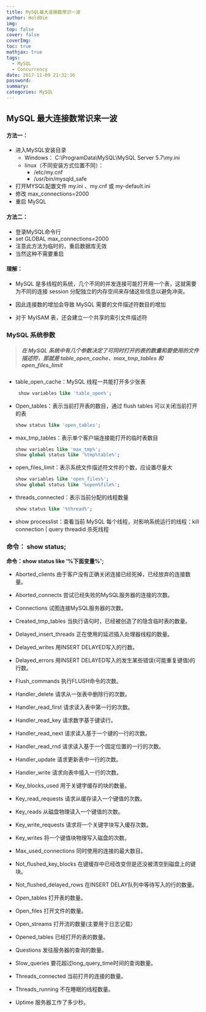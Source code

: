 ```yaml
---
title: MySQL最大连接数常识一波
author: HoldDie
img: 
top: false
cover: false
coverImg: 
toc: true
mathjax: true
tags:
  - MySQL
  - Concurrency
date: 2017-11-09 21:32:16
password:
summary:  
categories: MySQL
---
```


## MySQL 最大连接数常识来一波

####  方法一：

+ 进入MySQL安装目录
  + Windows： C:\ProgramData\MySQL\MySQL Server 5.7\my.ini
  + linux（不同安装方式位置不同）：
    + /etc/my.cnf
    + /usr/bin/mysqld_safe
+ 打开MYSQL配置文件 my.ini 、my.cnf 或 my-default.ini
+ 修改 max_connections=2000
+ 重启 MySQL

#### 方法二：

+ 登录MySQL命令行
+ set GLOBAL max_connections=2000
+ 注意此方法为临时的，重启数据库无效
+ 当然这种不需要重启

#### 理解：

+ MySQL 是多线程的系统，几个不同的并发连接可能打开用一个表，这就需要为不同的连接 session 分配独立的内存空间来存储这些信息以避免冲突。


+ 因此连接数的增加会导致 MySQL 需要的文件描述符数目的增加


+ 对于 MyISAM 表，还会建立一个共享的索引文件描述符

### MySQL 系统参数

> ##### 在 MySQL 系统中有几个参数决定了可同时打开的表的数量和要使用的文件描述符，那就是 **table_open_cache**、**max_tmp_tables** 和 **open_files_limit**

+ table_open_cache：MySQL 线程一共能打开多少张表

  ```sql
   show variables like 'table_open%';
  ```

+ Open_tables：表示当前打开表的数目，通过 flush tables 可以关闭当前打开的表

  ```sql
  show status like 'open_tables';
  ```

+ max_tmp_tables：表示单个客户端连接能打开的临时表数目

  ```sql
  show variables like 'max_tmp%';
  show global status like '%tmp%table%';
  ```

+ open_files_limit：表示系统文件描述符文件的个数，应设置尽量大

  ```sql
  show variables like 'open_files%';
  show global status like '%open%file%';
  ```

+ threads_connected：表示当前分配的线程数量

  ```sql
  show status like '%thread%';
  ```

+ show processlist：查看当前 MySQL 每个线程，对影响系统运行的线程：kill connection | query threadid 杀死线程

### **命令： show status;**

**命令：show status like '%下面变量%';**

+ Aborted_clients 由于客户没有正确关闭连接已经死掉，已经放弃的连接数量。
+ Aborted_connects 尝试已经失败的MySQL服务器的连接的次数。
+ Connections 试图连接MySQL服务器的次数。
+ Created_tmp_tables 当执行语句时，已经被创造了的隐含临时表的数量。
+ Delayed_insert_threads 正在使用的延迟插入处理器线程的数量。
+ Delayed_writes 用INSERT DELAYED写入的行数。
+ Delayed_errors 用INSERT DELAYED写入的发生某些错误(可能重复键值)的行数。
+ Flush_commands 执行FLUSH命令的次数。
+ Handler_delete 请求从一张表中删除行的次数。
+ Handler_read_first 请求读入表中第一行的次数。
+ Handler_read_key 请求数字基于键读行。
+ Handler_read_next 请求读入基于一个键的一行的次数。
+ Handler_read_rnd 请求读入基于一个固定位置的一行的次数。
+ Handler_update 请求更新表中一行的次数。
+ Handler_write 请求向表中插入一行的次数。
+ Key_blocks_used 用于关键字缓存的块的数量。
+ Key_read_requests 请求从缓存读入一个键值的次数。
+ Key_reads 从磁盘物理读入一个键值的次数。
+ Key_write_requests 请求将一个关键字块写入缓存次数。
+ Key_writes 将一个键值块物理写入磁盘的次数。
+ Max_used_connections 同时使用的连接的最大数目。
+ Not_flushed_key_blocks 在键缓存中已经改变但是还没被清空到磁盘上的键块。
+ Not_flushed_delayed_rows 在INSERT DELAY队列中等待写入的行的数量。
+ Open_tables 打开表的数量。
+ Open_files 打开文件的数量。
+ Open_streams 打开流的数量(主要用于日志记载）
+ Opened_tables 已经打开的表的数量。


+ Questions 发往服务器的查询的数量。
+ Slow_queries 要花超过long_query_time时间的查询数量。
+ Threads_connected 当前打开的连接的数量。
+ Threads_running 不在睡眠的线程数量。
+ Uptime 服务器工作了多少秒。

######

 

